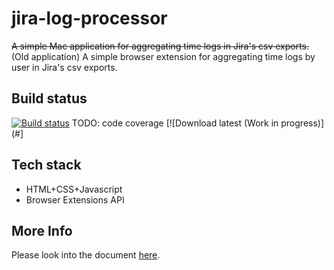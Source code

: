 # jira-log-processor

~~A simple Mac application for aggregating time logs in Jira's csv exports.~~ (Old application)
A simple browser extension for aggregating time logs by user in Jira's csv exports.

## Build status

[![Build status](https://travis-ci.com/andrealexandre/jira-log-processor.svg?token=iCkpZ2HV6bDiMrH9yTsw&branch=develop)](https://github.com/andrealexandre/jira-log-processor)
TODO: code coverage
[![Download latest (Work in progress)](#]

## Tech stack

* HTML+CSS+Javascript
* Browser Extensions API

## More Info

Please look into the document [here](browser_extensions.md).